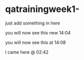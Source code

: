 # qatrainingweek1-
just add something in here

you will now see this new 14:04 

you will now see this at 14:08

I came here @ 02:42

